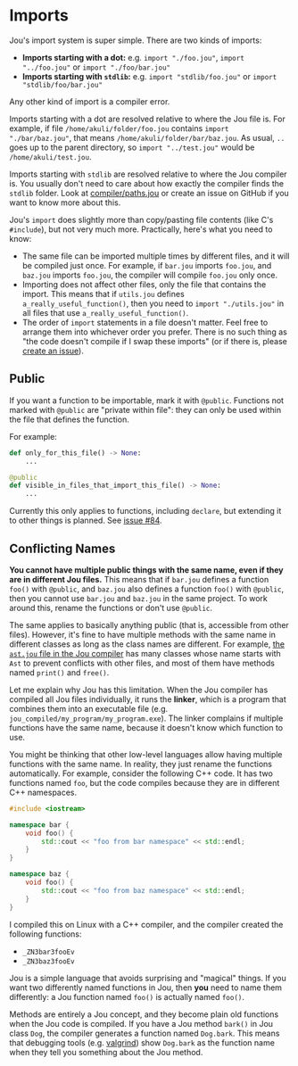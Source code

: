 # Imports

Jou's import system is super simple.
There are two kinds of imports:
- **Imports starting with a dot:** e.g. `import "./foo.jou"`, `import "../foo.jou"` or `import "./foo/bar.jou"`
- **Imports starting with `stdlib`:** e.g. `import "stdlib/foo.jou"` or `import "stdlib/foo/bar.jou"`

Any other kind of import is a compiler error.

Imports starting with a dot are resolved relative to where the Jou file is.
For example, if file `/home/akuli/folder/foo.jou` contains `import "./bar/baz.jou"`,
that means `/home/akuli/folder/bar/baz.jou`.
As usual, `..` goes up to the parent directory,
so `import "../test.jou"` would be `/home/akuli/test.jou`.

Imports starting with `stdlib` are resolved relative to where the Jou compiler is.
You usually don't need to care about how exactly the compiler finds the `stdlib` folder.
Look at [compiler/paths.jou](../compiler/paths.jou)
or create an issue on GitHub if you want to know more about this.

Jou's `import` does slightly more than copy/pasting file contents (like C's `#include`),
but not very much more.
Practically, here's what you need to know:
- The same file can be imported multiple times by different files,
    and it will be compiled just once.
    For example, if `bar.jou` imports `foo.jou`, and `baz.jou` imports `foo.jou`,
    the compiler will compile `foo.jou` only once.
- Importing does not affect other files, only the file that contains the import.
    This means that if `utils.jou` defines `a_really_useful_function()`,
    then you need to `import "./utils.jou"` in all files that use `a_really_useful_function()`.
- The order of `import` statements in a file doesn't matter.
    Feel free to arrange them into whichever order you prefer.
    There is no such thing as "the code doesn't compile if I swap these imports"
    (or if there is, please [create an issue](https://github.com/Akuli/jou/issues/new)).


## Public

If you want a function to be importable, mark it with `@public`.
Functions not marked with `@public` are "private within file":
they can only be used within the file that defines the function.

For example:

```python
def only_for_this_file() -> None:
    ...

@public
def visible_in_files_that_import_this_file() -> None:
    ...
```

Currently this only applies to functions, including `declare`,
but extending it to other things is planned.
See [issue #84](https://github.com/Akuli/jou/issues/84).


## Conflicting Names

**You cannot have multiple public things with the same name, even if they are in different Jou files.**
This means that if `bar.jou` defines a function `foo()` with `@public`,
and `baz.jou` also defines a function `foo()` with `@public`,
then you cannot use `bar.jou` and `baz.jou` in the same project.
To work around this, rename the functions or don't use `@public`.

The same applies to basically anything public (that is, accessible from other files).
However, it's fine to have multiple methods with the same name in different classes
as long as the class names are different.
For example, [the `ast.jou` file in the Jou compiler](../compiler/ast.jou)
has many classes whose name starts with `Ast` to prevent conflicts with other files,
and most of them have methods named `print()` and `free()`.

Let me explain why Jou has this limitation.
When the Jou compiler has compiled all Jou files individually,
it runs the **linker**, which is a program that combines them into an executable file
(e.g. `jou_compiled/my_program/my_program.exe`).
The linker complains if multiple functions have the same name,
because it doesn't know which function to use.

You might be thinking that other low-level languages allow having multiple functions with the same name.
In reality, they just rename the functions automatically.
For example, consider the following C++ code.
It has two functions named `foo`,
but the code compiles because they are in different C++ namespaces.

```c++
#include <iostream>

namespace bar {
    void foo() {
        std::cout << "foo from bar namespace" << std::endl;
    }
}

namespace baz {
    void foo() {
        std::cout << "foo from baz namespace" << std::endl;
    }
}
```

I compiled this on Linux with a C++ compiler, and the compiler created the following functions:
- `_ZN3bar3fooEv`
- `_ZN3baz3fooEv`

Jou is a simple language that avoids surprising and "magical" things.
If you want two differently named functions in Jou, then **you** need to name them differently:
a Jou function named `foo()` is actually named `foo()`.

Methods are entirely a Jou concept, and they become plain old functions when the Jou code is compiled.
If you have a Jou method `bark()` in Jou class `Dog`,
the compiler generates a function named `Dog.bark`.
This means that debugging tools (e.g. [valgrind](ub.md#crashing-and-valgrind))
show `Dog.bark` as the function name when they tell you something about the Jou method.
